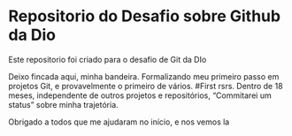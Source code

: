 # Repositorio do Desafio sobre Github da Dio
Este repositorio foi criado para o desafio de Git da DIo

Deixo fincada aqui, minha bandeira. Formalizando meu primeiro passo em projetos Git, e provavelmente o primeiro de vários. #First rsrs. Dentro de 18 meses, independente de outros projetos e repositórios, “Commitarei um status” sobre minha trajetória. 

Obrigado a todos que me ajudaram no início, e nos vemos la

